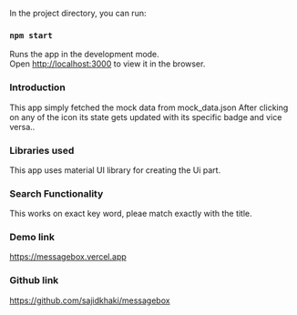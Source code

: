 
In the project directory, you can run:

### `npm start`

Runs the app in the development mode.\
Open [http://localhost:3000](http://localhost:3000) to view it in the browser.



### Introduction

This app simply fetched the mock data from mock_data.json
After clicking on any of the icon its state gets updated with its specific badge and vice versa..


### Libraries used

This app uses material UI library for creating the Ui part.


### Search Functionality
This works on exact key word, pleae match exactly with the title.

### Demo link 

https://messagebox.vercel.app

### Github link

https://github.com/sajidkhaki/messagebox






